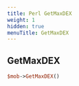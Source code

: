 ```yaml
---
title: Perl GetMaxDEX
weight: 1
hidden: true
menuTitle: GetMaxDEX
---
```

## GetMaxDEX
```perl
$mob->GetMaxDEX()
```